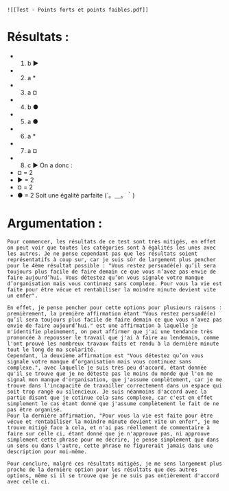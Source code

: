 	![[Test - Points forts et points faibles.pdf]]
# Résultats :
-  1. b ►
-  2. a *
-  3. a ¤
-  4. b ●
-  5. a ●
-  6. a *
-  7. a ¤
-  8. c ►
On a donc :
- ¤ = 2
- ► = 2
- ¤ = 2
- ● = 2
Soit une égalité parfaite (´。＿。｀)

# Argumentation : 

	Pour commencer, les résultats de ce test sont très mitigés, en effet on peut voir que toutes les catégories sont à égalités les unes avec les autres. Je ne pense cependant pas que les résultats soient représentatifs à coup sur, car je suis sûr de largement plus pencher pour le 4ème résultat possible : "Vous restez persuadé(e) qu’il sera toujours plus facile de faire demain ce que vous n’avez pas envie de faire aujourd’hui. Vous détestez qu’on vous signale votre manque d’organisation mais vous continuez sans complexe. Pour vous la vie est faite pour être vécue et rentabiliser la moindre minute devient vite un enfer".
	
	En effet, je pense pencher pour cette options pour plusieurs raisons : premièrement, la première affirmation étant "Vous restez persuadé(e) qu’il sera toujours plus facile de faire demain ce que vous n’avez pas envie de faire aujourd’hui." est une affirmation à laquelle je m'identifie pleinement, on peut affirmer que j'ai une tendance très prononcée à repousser le travail que j'ai à faire au lendemain, comme l'ont prouvé les nombreux travaux faits et rendu à la dernière minute tout le long de ma scolarité.
	Cependant, la deuxième affirmation est "Vous détestez qu’on vous signale votre manque d’organisation mais vous continuez sans complexe.", avec laquelle je suis très peu d'accord, étant donnée qu'il se trouve que je ne déteste pas le moins du monde que l'on me signal mon manque d'organisation, que j'assume complètement, car je me trouve dans l'incapacité de travailler correctement dans un espace qui soit trop rangé ou silencieux. Je suis néanmoins d'accord avec la partie disant que je cotinue cela sans complexe, car c'est en effet simplement le cas étant donné que j'assume complètement le fait de ne pas être organisé.
	Pour la dernière affirmation, "Pour vous la vie est faite pour être vécue et rentabiliser la moindre minute devient vite un enfer", je me trouve mitigé face à cela, et n'ai pas réellement de commentaire à faire sur celle ci, étant donné que je n'approuve pas, ni approuve simplement cette phrase pour me décrire, je pense simplement que dans un sens ou dans l'autre, cette phrase ne figurerait jamais dans une description pour moi-même.
	
	Pour conclure, malgré ces résultats mitigés, je me sens largement plus proche de la dernière option pour les résultats que des autres options, même si il se trouve que je ne suis pas entièrement d'accord avec celle ci.